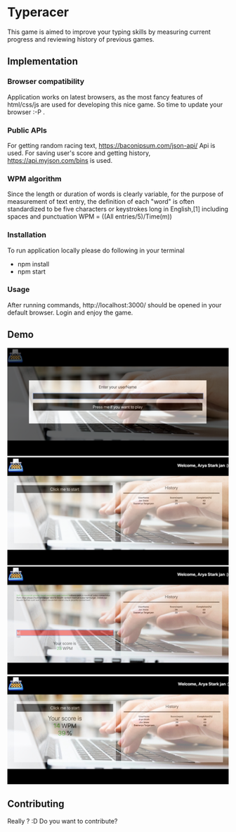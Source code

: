 # Typeracer

This game is aimed to improve your typing skills by measuring current progress and reviewing history of previous games.

## Implementation

### Browser compatibility

Application works on latest browsers, as the most fancy features of html/css/js are used for developing this nice game. So time to update your browser :-P .

### Public APIs

For getting random racing text, https://baconipsum.com/json-api/ Api is used.
For saving user's score and getting history, https://api.myjson.com/bins is used.

### WPM algorithm

Since the length or duration of words is clearly variable, for the purpose of measurement of text entry, the definition of each "word" is often standardized to be five characters or keystrokes long in English,[1] including spaces and punctuation
WPM = ((All entries/5)/Time(m))

### Installation

To run application locally please do following in your terminal
- npm install
- npm start

### Usage

After running commands, http://localhost:3000/ should be opened in your default browser. Login and enjoy the game.

## Demo

![Screen 1](/assets/screen1.png)
![Screen 2](/assets/screen2.png)
![Screen 3](/assets/screen3.jpeg)
![Screen 4](/assets/screen4.jpeg)


## Contributing

Really ? :D Do you want to contribute?

